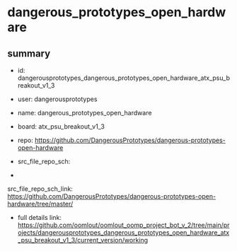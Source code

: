 # dangerous_prototypes_open_hardware
 
## summary 
* id: dangerousprototypes_dangerous_prototypes_open_hardware_atx_psu_breakout_v1_3
* user: dangerousprototypes
* name: dangerous_prototypes_open_hardware
* board: atx_psu_breakout_v1_3
* repo: https://github.com/DangerousPrototypes/dangerous-prototypes-open-hardware



* src_file_repo_sch: 
*
 src_file_repo_sch_link: https://github.com/DangerousPrototypes/dangerous-prototypes-open-hardware/tree/master/
* full details link: https://github.com/oomlout/oomlout_oomp_project_bot_v_2/tree/main/projects/dangerousprototypes_dangerous_prototypes_open_hardware_atx_psu_breakout_v1_3/current_version/working  






